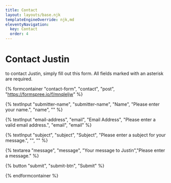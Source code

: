 ```yaml
---
title: Contact
layout: layouts/base.njk
templateEngineOverride: njk,md
eleventyNavigation:
  key: Contact
  order: 4
---
```

# Contact Justin

to contact Justin, simply fill out this form. All fields marked with an asterisk are required.

{% formcontainer "contact-form", "contact", "post", "https://formspree.io/f/mnqleljw" %}

{% textInput "submitter-name", "submitter-name", "Name", "Please enter your name.", "name", "" %}

{% textInput "email-address", "email", "Email Address", "Please enter a valid email address.", "email", "email" %}

{% textInput "subject", "subject", "Subject", "Please enter a subject for your message.", "", "" %}

{% textarea "message", "message", "Your message to Justin","Please enter a message." %}

{% button "submit", "submit-btn", "Submit" %}

{% endformcontainer %}